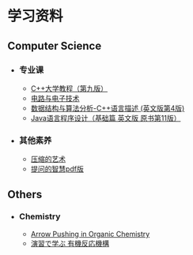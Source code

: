 # 学习资料

## Computer Science

* ### 专业课
    * [C++大学教程（第九版）](https://scut-oc.obs.myhuaweicloud.com/ebooks/CSclass/C%2B%2B%E5%A4%A7%E5%AD%A6%E6%95%99%E7%A8%8B%28%E7%AC%AC%E4%B9%9D%E7%89%88%29.pdf)
    * [电路与电子技术](https://scut-oc.obs.myhuaweicloud.com/ebooks/CSclass/14210969_%E7%94%B5%E8%B7%AF%E4%B8%8E%E7%94%B5%E5%AD%90%E6%8A%80%E6%9C%AF%3DELECTRICCIRCUITSANDELECTRONICS.pdf)
    * [数据结构与算法分析-C++语言描述 (英文版第4版)](https://scut-oc.obs.myhuaweicloud.com/ebooks/CSclass/data-structures-and-algorithm-analysis-in-c_compress.pdf)
    * [Java语言程序设计（基础篇 英文版 原书第11版）](https://scut-oc.obs.myhuaweicloud.com/ebooks/CSclass/vdoc.pub_introduction-to-java-programming-and-data-structures-comprehensive-version.epub)

* ### 其他素养
    * [压缩的艺术](https://scut-oc.obs.myhuaweicloud.com/ebooks/National/%E5%8E%8B%E7%BC%A9%E3%81%AE%E8%89%BA%E6%9C%AF2.0.pdf)
    * [提问的智慧pdf版](https://scut-oc.obs.myhuaweicloud.com/ebooks/National/%E6%8F%90%E9%97%AE%E7%9A%84%E6%99%BA%E6%85%A7-%E5%85%A5%E7%BE%A4%E5%BF%85%E7%9C%8B.pdf)

## Others

* ### Chemistry
    * [Arrow Pushing in Organic Chemistry](https://scut-oc.obs.myhuaweicloud.com/ebooks/chemistry/Arrow%20Pushing%20in%20Organic%20Chemistry.pdf)
    * [演習で学ぶ 有機反応機構](https://scut-oc.obs.myhuaweicloud.com/ebooks/chemistry/%E6%BC%94%E7%BF%92%E3%81%A6%E3%82%99%E5%AD%A6%E3%81%B5%E3%82%99%20%E6%9C%89%E6%A9%9F%E5%8F%8D%E5%BF%9C%E6%A9%9F%E6%A7%8B.pdf)